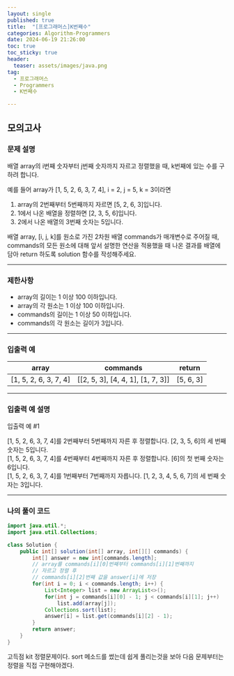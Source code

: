 ```yaml
---
layout: single
published: true
title:  "[프로그래머스]K번째수"
categories: Algorithm-Programmers
date: 2024-06-19 21:26:00
toc: true
toc_sticky: true
header:
  teaser: assets/images/java.png
tag:   
  - 프로그래머스
  - Programmers
  - K번째수

---
```


## 모의고사

### 문제 설명

배열 array의 i번째 숫자부터 j번째 숫자까지 자르고 정렬했을 때, k번째에 있는 수를 구하려 합니다.

예를 들어 array가 [1, 5, 2, 6, 3, 7, 4], i = 2, j = 5, k = 3이라면

1. array의 2번째부터 5번째까지 자르면 [5, 2, 6, 3]입니다.
2. 1에서 나온 배열을 정렬하면 [2, 3, 5, 6]입니다.
3. 2에서 나온 배열의 3번째 숫자는 5입니다.
  
배열 array, [i, j, k]를 원소로 가진 2차원 배열 commands가 매개변수로 주어질 때, commands의 모든 원소에 대해 앞서 설명한 연산을 적용했을 때 나온 결과를 배열에 담아 return 하도록 solution 함수를 작성해주세요.



----------------

### 제한사항

- array의 길이는 1 이상 100 이하입니다.
- array의 각 원소는 1 이상 100 이하입니다.
- commands의 길이는 1 이상 50 이하입니다.
- commands의 각 원소는 길이가 3입니다.

----------------

### 입출력 예

|array	|commands |return |
|---|---|---|
|[1, 5, 2, 6, 3, 7, 4]|	[[2, 5, 3], [4, 4, 1], [1, 7, 3]]	|[5, 6, 3]|

----------------

### 입출력 예 설명

입출력 예 #1  

[1, 5, 2, 6, 3, 7, 4]를 2번째부터 5번째까지 자른 후 정렬합니다. [2, 3, 5, 6]의 세 번째 숫자는 5입니다.  
[1, 5, 2, 6, 3, 7, 4]를 4번째부터 4번째까지 자른 후 정렬합니다. [6]의 첫 번째 숫자는 6입니다.  
[1, 5, 2, 6, 3, 7, 4]를 1번째부터 7번째까지 자릅니다. [1, 2, 3, 4, 5, 6, 7]의 세 번째 숫자는 3입니다.  

  

----------------

### 나의 풀이 코드

```java
import java.util.*;
import java.util.Collections;

class Solution {
    public int[] solution(int[] array, int[][] commands) {
        int[] answer = new int[commands.length];
        // array를 commands[i][0]번째부터 commands[i][1]번째까지
        // 자르고 정렬 후
        // commands[i][2]번째 값을 answer[i]에 저장
        for(int i = 0; i < commands.length; i++) {
            List<Integer> list = new ArrayList<>();
            for(int j = commands[i][0] - 1; j < commands[i][1]; j++)
                list.add(array[j]);
            Collections.sort(list);
            answer[i] = list.get(commands[i][2] - 1);
        }
        return answer;
    }
}
```

고득점 kit 정렬문제이다. sort 메소드를 썼는데 쉽게 풀리는것을 보아 다음 문제부터는 정렬을 직접 구현해야겠다.



